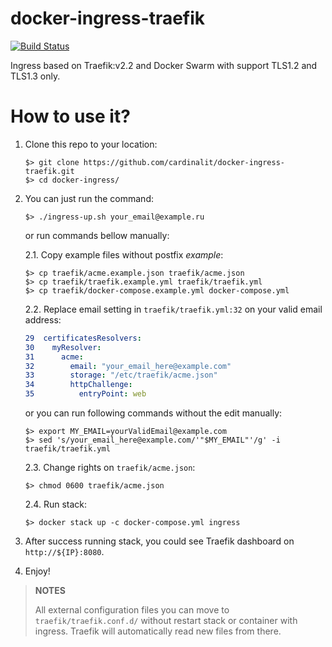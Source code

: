 # docker-ingress-traefik

[![Build Status](https://travis-ci.com/cardinalit/docker-ingress-traefik.svg?branch=master)](https://travis-ci.com/cardinalit/docker-ingress-traefik)

Ingress based on Traefik:v2.2 and Docker Swarm with support TLS1.2 and TLS1.3 only.

# How to use it?

1. Clone this repo to your location:
    ```shell script
    $> git clone https://github.com/cardinalit/docker-ingress-traefik.git
    $> cd docker-ingress/
    ```
   
2. You can just run the command:
    ```shell script
    $> ./ingress-up.sh your_email@example.ru
    ```
   
    or run commands bellow manually:

    2.1. Copy example files without postfix _example_:
    ```shell script
    $> cp traefik/acme.example.json traefik/acme.json
    $> cp traefik/traefik.example.yml traefik/traefik.yml
    $> cp traefik/docker-compose.example.yml docker-compose.yml
    ```
   
    2.2. Replace email setting in `traefik/traefik.yml:32` on your valid email address:
    ```yml
    29  certificatesResolvers:
    30    myResolver:
    31      acme:
    32        email: "your_email_here@example.com"
    33        storage: "/etc/traefik/acme.json"
    34        httpChallenge:
    35          entryPoint: web
    ```
    or you can run following commands without the edit manually:  
    ```shell script
    $> export MY_EMAIL=yourValidEmail@example.com 
    $> sed 's/your_email_here@example.com/'"$MY_EMAIL"'/g' -i traefik/traefik.yml
    ```

    2.3. Change rights on `traefik/acme.json`:
    ```shell script
    $> chmod 0600 traefik/acme.json
    ```
   
    2.4. Run stack:
    ```shell script
    $> docker stack up -c docker-compose.yml ingress
    ```
   
6. After success running stack, you could see Traefik dashboard on `http://${IP}:8080`.
7. Enjoy!

> **NOTES**
>
> All external configuration files you can move to `traefik/traefik.conf.d/` without restart stack or container
> with ingress. Traefik will automatically read new files from there.